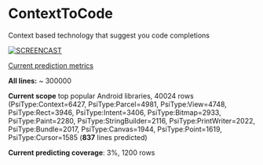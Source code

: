 # ContextToCode
Context based technology that suggest you code completions 

[![SCREENCAST](https://img.youtube.com/vi/lCiYBMB9cvM/hqdefault.jpg)](https://www.youtube.com/watch?v=lCiYBMB9cvM&t)

[Current prediction metrics](../blob/master/data/patterns/metrics)

**All lines:** ~ 300000

**Current scope** top popular Android libraries, 40024 rows (PsiType:Context=6427, PsiType:Parcel=4981, PsiType:View=4748,
PsiType:Rect=3946, PsiType:Intent=3406, PsiType:Bitmap=2933, PsiType:Paint=2280, PsiType:StringBuilder=2116, PsiType:PrintWriter=2022,   PsiType:Bundle=2017, PsiType:Canvas=1944, PsiType:Point=1619, PsiType:Cursor=1585 (**837** lines predicted)

**Current predicting coverage**: 3%, 1200 rows 

